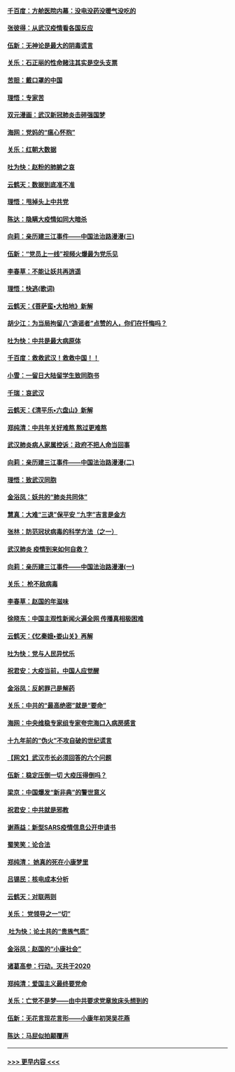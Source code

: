 #### [千百度：方舱医院内幕：没电没药没暖气没吃的](../pages/nsc993/n11850211.md?t=02071356) 
#### [张彼得：从武汉疫情看各国反应](../pages/nsc993/n11850102.md?t=02071356) 
#### [伍新：无神论是最大的阴毒谎言](../pages/nsc993/n11846129.md?t=02071356) 
#### [关乐：石正丽的性命赌注其实是空头支票](../pages/nsc993/n11846109.md?t=02071356) 
#### [苦胆：戴口罩的中国](../pages/nsc993/n11845576.md?t=02071356) 
#### [理悟：专家苦](../pages/nsc993/n11845564.md?t=02071356) 
#### [双元漫画：武汉新冠肺炎击碎强国梦](../pages/nsc993/n11843320.md?t=02071356) 
#### [海网：党妈的“瘟心怀抱”](../pages/nsc993/n11840740.md?t=02071356) 
#### [关乐：红朝大数据](../pages/nsc993/n11840675.md?t=02071356) 
#### [吐为快：赵粉的肺腑之哀](../pages/nsc993/n11840618.md?t=02071356) 
#### [云鹤天：数据到底准不准](../pages/nsc993/n11840325.md?t=02071356) 
#### [理悟：甩掉头上中共党](../pages/nsc993/n11838826.md?t=02071356) 
#### [陈达：隐瞒大疫情如同大暗杀](../pages/nsc993/n11838771.md?t=02071356) 
#### [向莉：亲历建三江事件——中国法治路漫漫(三)](../pages/nsc993/n11831825.md?t=02071356) 
#### [伍新：“党员上一线”视频火爆最为党乐见](../pages/nsc993/n11838200.md?t=02071356) 
#### [李春草：不能让妖共再逍遥](../pages/nsc993/n11838102.md?t=02071356) 
#### [理悟：快逃(歌词)](../pages/nsc993/n11838083.md?t=02071356) 
#### [云鹤天：《菩萨蛮▪大柏地》新解](../pages/nsc993/n11838059.md?t=02071356) 
#### [胡少江：为当局拘留八“造谣者”点赞的人，你们在忏悔吗？](../pages/nsc993/n11836801.md?t=02071356) 
#### [吐为快：中共是最大病原体](../pages/nsc993/n11836748.md?t=02071356) 
#### [千百度：救救武汉！救救中国！！](../pages/nsc993/n11836145.md?t=02071356) 
#### [小雪：一留日大陆留学生致同胞书](../pages/nsc993/n11834624.md?t=02071356) 
#### [千瑞：哀武汉](../pages/nsc993/n11833647.md?t=02071356) 
#### [云鹤天：《清平乐▪六盘山》新解](../pages/nsc993/n11833611.md?t=02071356) 
#### [郑纯清：中共年关好难熬 熬过更难熬](../pages/nsc993/n11833489.md?t=02071356) 
#### [武汉肺炎病人家属控诉：政府不把人命当回事](../pages/nsc993/n11833205.md?t=02071356) 
#### [向莉：亲历建三江事件——中国法治路漫漫(二)](../pages/nsc993/n11829102.md?t=02071356) 
#### [理悟：致武汉同胞](../pages/nsc993/n11831522.md?t=02071356) 
#### [金浴凤：妖共的“肺炎共同体”](../pages/nsc993/n11829448.md?t=02071356) 
#### [慧真：大难“三退”保平安 “九字”吉言是金方](../pages/nsc993/n11829501.md?t=02071356) 
#### [张林：防范冠状病毒的科学方法（之一）](../pages/nsc993/n11828618.md?t=02071356) 
#### [武汉肺炎 疫情到来如何自救？](../pages/nsc993/n11827632.md?t=02071356) 
#### [向莉：亲历建三江事件——中国法治路漫漫(一)](../pages/nsc993/n11827190.md?t=02071356) 
#### [关乐： 枪不敌病毒](../pages/nsc993/n11826746.md?t=02071356) 
#### [李春草：赵国的年滋味](../pages/nsc993/n11826321.md?t=02071356) 
#### [徐晓东：中国主观性新闻火遍全网 传播真相极困难](../pages/nsc993/n11826508.md?t=02071356) 
#### [云鹤天：《忆秦娥▪娄山关》再解](../pages/nsc993/n11824682.md?t=02071356) 
#### [吐为快：党与人民异忧乐](../pages/nsc993/n11824660.md?t=02071356) 
#### [祝君安：大疫当前，中国人应觉醒](../pages/nsc993/n11821946.md?t=02071356) 
#### [金浴凤：反躬罪己是解药](../pages/nsc993/n11820280.md?t=02071356) 
#### [关乐：中共的“最高绝密”就是“要命”](../pages/nsc993/n11816946.md?t=02071356) 
#### [海网：中央维稳专家组专家夸完海口入病房感言](../pages/nsc993/n11815138.md?t=02071356) 
#### [十九年前的“伪火”不攻自破的世纪谎言](../pages/nsc993/n11813238.md?t=02071356) 
#### [【网文】武汉市长必须回答的六个问题](../pages/nsc993/n11813848.md?t=02071356) 
#### [伍新：稳定压倒一切 大疫压得倒吗？](../pages/nsc993/n11812634.md?t=02071356) 
#### [梁京：中国爆发“新非典”的警世意义](../pages/nsc993/n11812554.md?t=02071356) 
#### [祝君安：中共就是邪教](../pages/nsc993/n11812431.md?t=02071356) 
#### [谢燕益：新型SARS疫情信息公开申请书](../pages/nsc993/n11808840.md?t=02071356) 
#### [蜀笑笑：论合法](../pages/nsc993/n11808064.md?t=02071356) 
#### [郑纯清： 她真的死在小康梦里](../pages/nsc993/n11806623.md?t=02071356) 
#### [吕锡民：核电成本分析](../pages/nsc993/n11806284.md?t=02071356) 
#### [云鹤天：对联两则](../pages/nsc993/n11805957.md?t=02071356) 
#### [关乐： 党领导之一“切”](../pages/nsc993/n11804505.md?t=02071356) 
#### [ 吐为快：论土共的“贵族气质”](../pages/nsc993/n11804490.md?t=02071356) 
#### [金浴凤：赵国的“小康社会”](../pages/nsc993/n11804452.md?t=02071356) 
#### [诸葛高参：行动，灭共于2020](../pages/nsc993/n11804120.md?t=02071356) 
#### [郑纯清：爱国主义最终要党命](../pages/nsc993/n11802197.md?t=02071356) 
#### [关乐：亡党不是梦——由中共要求党章放床头想到的](../pages/nsc993/n11802156.md?t=02071356) 
#### [伍新：无花言现花言形——小康年初哭吴花燕](../pages/nsc993/n11800044.md?t=02071356) 
#### [陈达：马屁似拍颠覆声](../pages/nsc993/n11800010.md?t=02071356) 

----
#### [ >>> 更早内容 <<< ](../indexes/nsc993-earlier.md)

